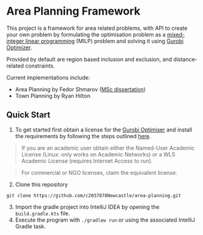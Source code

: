 # Area Planning Framework

This project is a framework for area related problems, with API to create your own problem by formulating the optimisation problem as a [mixed-integer linear programming](https://en.wikipedia.org/wiki/Linear_programming#Integer_unknowns)
(MILP) problem and solving it using [Gurobi Optimizer](https://www.gurobi.com/).

Provided by default are region based inclusion and exclusion, and distance-related constraints.


Current implementations include:
* Area Planning by Fedor Shmarov ([MSc dissertation](https://shmarov.com/files/fedor-shmarov-msc-dissertation.pdf))
* Town Planning by Ryan Hilton

## Quick Start
1. To get started first obtain a license for the [Gurobi Optimiser](https://www.gurobi.com/)
and install the requirements by following the steps outlined [here](https://support.gurobi.com/hc/en-us/articles/14799677517585-Getting-Started-with-Gurobi-Optimizer).
> If you are an academic user obtain either the Named-User Academic License (Linux: only works on Academic Networks)
> or a WLS Academic License (requires Internet Access to run).  

> For commercial or NGO licenses, claim the equivalent license.
2. Clone this repository
```shell
git clone https://github.com/c2037878Newcastle/area-planning.git
```
3. Import the gradle project into IntelliJ IDEA by opening the `build.gradle.kts` file.
4. Execute the program with `./gradlew run` or using the associated IntelliJ Gradle task.
